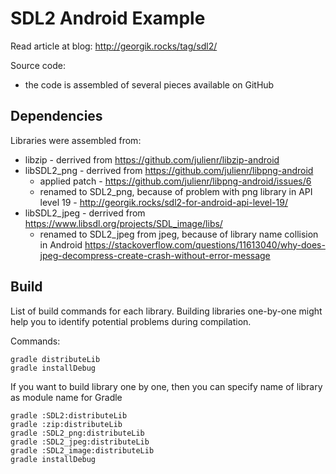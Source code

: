 # SDL2 Android Example

Read article at blog: http://georgik.rocks/tag/sdl2/

Source code:

 - the code is assembled of several pieces available on GitHub

## Dependencies

Libraries were assembled from:

- libzip - derrived from https://github.com/julienr/libzip-android
- libSDL2_png - derrived from https://github.com/julienr/libpng-android
    - applied patch - https://github.com/julienr/libpng-android/issues/6
    - renamed to SDL2_png, because of problem with png library in API level 19 - http://georgik.rocks/sdl2-for-android-api-level-19/
- libSDL2_jpeg - derrived from https://www.libsdl.org/projects/SDL_image/libs/
    - renamed to SDL2_jpeg from jpeg, because of library name collision in Android 
    https://stackoverflow.com/questions/11613040/why-does-jpeg-decompress-create-crash-without-error-message    


## Build

List of build commands for each library. Building libraries one-by-one might help you to identify
potential problems during compilation.

Commands:

  ```
  gradle distributeLib
  gradle installDebug
  ```

If you want to build library one by one, then you can specify name of library as module name for Gradle

  ```
  gradle :SDL2:distributeLib
  gradle :zip:distributeLib
  gradle :SDL2_png:distributeLib
  gradle :SDL2_jpeg:distributeLib
  gradle :SDL2_image:distributeLib
  gradle installDebug
  ```

